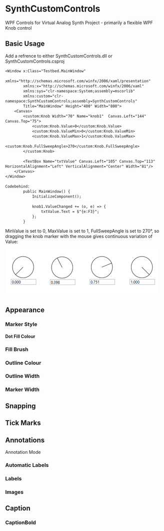 # SynthCustomControls
WPF Controls for Virtual Analog Synth Project - primarily a flexible WPF Knob control

## Basic Usage

Add a refrence to either SynthCustomControls.dll or SynthCustomControls.csproj

```
<Window x:Class="Testbed.MainWindow"
        xmlns="http://schemas.microsoft.com/winfx/2006/xaml/presentation"
        xmlns:x="http://schemas.microsoft.com/winfx/2006/xaml"
        xmlns:sys="clr-namespace:System;assembly=mscorlib"
        xmlns:custom="clr-namespace:SynthCustomControls;assembly=SynthCustomControls"
        Title="MainWindow" Height="400" Width="800">
    <Canvas>
        <custom:Knob Width="70" Name="knob1"  Canvas.Left="144" Canvas.Top="75">
            <custom:Knob.Value>0</custom:Knob.Value>
            <custom:Knob.ValueMin>0</custom:Knob.ValueMin>
            <custom:Knob.ValueMax>1</custom:Knob.ValueMax>
            <custom:Knob.FullSweepAngle>270</custom:Knob.FullSweepAngle>
        </custom:Knob>

        <TextBox Name="txtValue" Canvas.Left="105" Canvas.Top="113" HorizontalAlignment="Left" VerticalAlignment="Center" Width="81"/>
    </Canvas>
</Window>

Codebehind:
        public MainWindow() {
            InitializeComponent();

            knob1.ValueChanged += (o, e) => {
                txtValue.Text = $"{e:F3}";
            };
        }
```
MinValue is set to 0, MaxValue is set to 1, FullSweepAngle is set to 270°, so dragging the knob marker with the mouse gives continuous variation of Value:

![Basic Use](https://raw.githubusercontent.com/BertyBasset/SynthCustomControls/f65f9baa8b5cdbb6aa57f0c10067136f298932e8/ReadmeImages/BasicUse.png)

## Appearance
### Marker Style

#### Dot Fill Colour

### Fill Brush

### Outline Colour

### Outline Width

### Marker Width


## Snapping


## Tick Marks


## Annotations
Annotation Mode
### Automatic Labels

### Labels

### Images


## Caption

### CaptionBold
